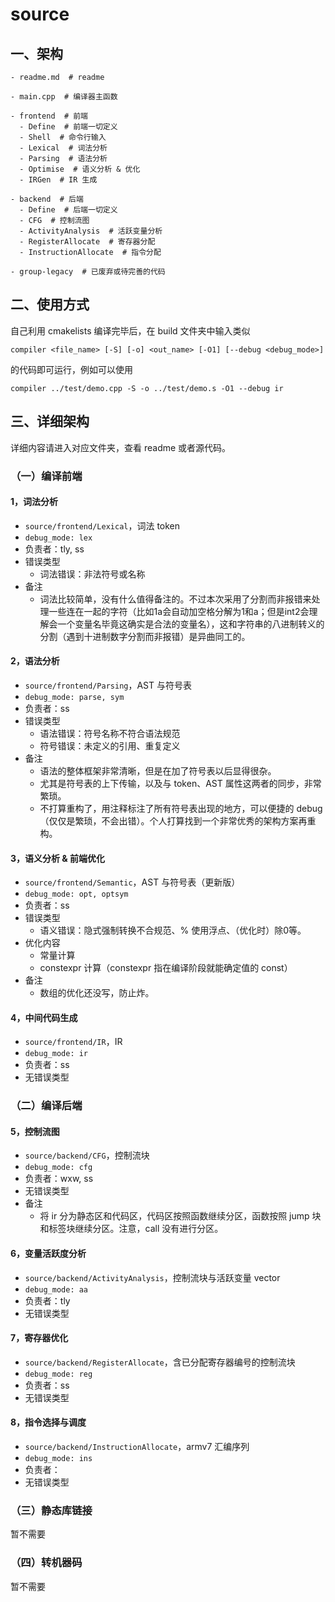 # source

## 一、架构

```shell
- readme.md  # readme

- main.cpp  # 编译器主函数

- frontend  # 前端
  - Define  # 前端一切定义
  - Shell  # 命令行输入
  - Lexical  # 词法分析
  - Parsing  # 语法分析
  - Optimise  # 语义分析 & 优化
  - IRGen  # IR 生成
  
- backend  # 后端
  - Define  # 后端一切定义
  - CFG  # 控制流图
  - ActivityAnalysis  # 活跃变量分析
  - RegisterAllocate  # 寄存器分配
  - InstructionAllocate  # 指令分配

- group-legacy  # 已废弃或待完善的代码
```

## 二、使用方式

自己利用 cmakelists 编译完毕后，在 build 文件夹中输入类似
```shell
compiler <file_name> [-S] [-o] <out_name> [-O1] [--debug <debug_mode>]
```
的代码即可运行，例如可以使用
```shell
compiler ../test/demo.cpp -S -o ../test/demo.s -O1 --debug ir
```


## 三、详细架构

详细内容请进入对应文件夹，查看 readme 或者源代码。

### （一）编译前端

#### 1，词法分析

- `source/frontend/Lexical`，词法 token
- `debug_mode: lex`
- 负责者：tly, ss
- 错误类型
    - 词法错误：非法符号或名称
- 备注
    - 词法比较简单，没有什么值得备注的。不过本次采用了分割而非报错来处理一些连在一起的字符（比如1a会自动加空格分解为1和a；但是int2会理解会一个变量名毕竟这确实是合法的变量名），这和字符串的八进制转义的分割（遇到十进制数字分割而非报错）是异曲同工的。

#### 2，语法分析

- `source/frontend/Parsing`，AST 与符号表
- `debug_mode: parse, sym`
- 负责者：ss
- 错误类型
    - 语法错误：符号名称不符合语法规范
    - 符号错误：未定义的引用、重复定义
- 备注
    - 语法的整体框架非常清晰，但是在加了符号表以后显得很杂。
    - 尤其是符号表的上下传输，以及与 token、AST 属性这两者的同步，非常繁琐。
    - 不打算重构了，用注释标注了所有符号表出现的地方，可以便捷的 debug（仅仅是繁琐，不会出错）。个人打算找到一个非常优秀的架构方案再重构。

#### 3，语义分析 & 前端优化

- `source/frontend/Semantic`，AST 与符号表（更新版）
- `debug_mode: opt, optsym`
- 负责者：ss
- 错误类型
    - 语义错误：隐式强制转换不合规范、% 使用浮点、（优化时）除0等。
- 优化内容
    - 常量计算
    - constexpr 计算（constexpr 指在编译阶段就能确定值的 const）
- 备注
    - 数组的优化还没写，防止炸。

#### 4，中间代码生成

- `source/frontend/IR`，IR
- `debug_mode: ir`
- 负责者：ss
- 无错误类型

### （二）编译后端

#### 5，控制流图

- `source/backend/CFG`，控制流块
- `debug_mode: cfg`
- 负责者：wxw, ss
- 无错误类型
- 备注
  - 将 ir 分为静态区和代码区，代码区按照函数继续分区，函数按照 jump 块和标签块继续分区。注意，call 没有进行分区。

#### 6，变量活跃度分析

- `source/backend/ActivityAnalysis`，控制流块与活跃变量 vector
- `debug_mode: aa`
- 负责者：tly
- 无错误类型

#### 7，寄存器优化

- `source/backend/RegisterAllocate`，含已分配寄存器编号的控制流块
- `debug_mode: reg`
- 负责者：ss
- 无错误类型

#### 8，指令选择与调度

- `source/backend/InstructionAllocate`，armv7 汇编序列
- `debug_mode: ins`
- 负责者：
- 无错误类型

### （三）静态库链接

暂不需要

### （四）转机器码

暂不需要